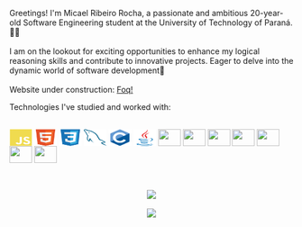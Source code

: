 Greetings! I'm Micael Ribeiro Rocha, a passionate and ambitious 20-year-old Software Engineering student at the University of Technology of Paraná. 👨‍🎓
<br>
<br>
I am on the lookout for exciting opportunities to enhance my logical reasoning skills and contribute to innovative projects. Eager to delve into the dynamic world of software development🚀
<br>
<br>
Website under construction: [Foq!](https://foq-npie.onrender.com)

Technologies I've studied and worked with:

<div style="display: inline_block"><br>
  <img align="center" alt="" height="30" width="40" src="https://raw.githubusercontent.com/devicons/devicon/master/icons/javascript/javascript-plain.svg">
  <img align="center" alt="" height="30" width="40" src="https://raw.githubusercontent.com/devicons/devicon/master/icons/html5/html5-original.svg">
  <img align="center" alt="" height="30" width="40" src="https://raw.githubusercontent.com/devicons/devicon/master/icons/css3/css3-original.svg">
  <img align="center" alt="" height="30" width="40" src="https://raw.githubusercontent.com/devicons/devicon/master/icons/mysql/mysql-original.svg">
  <img align="center" alt="" height="30" width="40" src="https://raw.githubusercontent.com/devicons/devicon/master/icons/c/c-original.svg">
  <img align="center" alt="" height="30" width="40" src="https://raw.githubusercontent.com/devicons/devicon/master/icons/java/java-original.svg">
  <img align="center" alt="" height="30" width="40" src="https://cdn.jsdelivr.net/gh/devicons/devicon/icons/go/go-original-wordmark.svg">
  <img align="center" alt="" height="30" width="40" src="https://cdn.jsdelivr.net/gh/devicons/devicon/icons/postgresql/postgresql-original.svg" />
  <img align="center" alt="" height="30" width="40" src="https://cdn.jsdelivr.net/gh/devicons/devicon/icons/redis/redis-plain-wordmark.svg" />
  <img align="center" alt="" height="30" width="40" src="https://cdn.jsdelivr.net/gh/devicons/devicon/icons/docker/docker-plain-wordmark.svg" />
  <img align="center" alt="" height="30" width="40" src="https://cdn.jsdelivr.net/gh/devicons/devicon/icons/figma/figma-original.svg" />
  <img align="center" alt="" height="30" width="40" src="https://cdn.jsdelivr.net/gh/devicons/devicon/icons/spring/spring-original-wordmark.svg" />
  <img align="center" alt="" height="30" width="40" src="https://cdn.jsdelivr.net/gh/devicons/devicon/icons/tomcat/tomcat-original.svg" />
</div>
<br/>
<br/>

<p align="center">
  <img height="180em" src="https://github-readme-stats.vercel.app/api?username=eu-micaeu&show_icons=true&theme=dark"/>
</p>

<p align="center">
  <img height="180em" src="https://github-readme-stats.vercel.app/api/top-langs/?username=eu-micaeu&layout=compact&langs_count=7&theme=dark"/>
</p>



